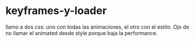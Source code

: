 # keyframes-y-loader

llamo a dos css: uno con todas las animaciones, el otro con el estilo. Ojo de no llamar el animated desde style porque baja la performance.
